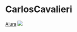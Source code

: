 # CarlosCavalieri
[Alura](https://alura.com.br)
![](https://tenor.com/pt-BR/view/mail-download-send-letter-email-gif-12348454)
